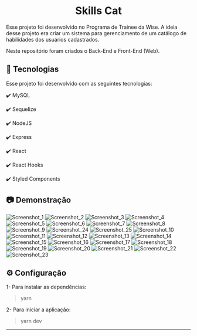 <h1 align="center">
   Skills Cat
</h1>

<p>Esse projeto foi desenvolvido no Programa de Trainee da Wise. A ideia desse projeto era criar um sistema para gerenciamento de um catálogo de habilidades dos usuários cadastrados.</p>

<p>Neste repositório foram criados o Back-End e Front-End (Web).</p>


## :rocket: Tecnologias

Esse projeto foi desenvolvido com as seguintes tecnologias:

✔️ MySQL

✔️ Sequelize

✔️ NodeJS

✔️ Express

✔️ React

✔️ React Hooks

✔️ Styled Components

##

## :camera: Demonstração

![Screenshot_1](https://user-images.githubusercontent.com/83718126/147098428-891173f6-2eff-48f5-aa5c-9ef58c66abd5.png)
![Screenshot_2](https://user-images.githubusercontent.com/83718126/147098430-dc058764-fcf5-4e8e-a78b-ed3ffea05192.png)
![Screenshot_3](https://user-images.githubusercontent.com/83718126/147098431-0d41cb38-5121-4bf7-830e-80f3717f21aa.png)
![Screenshot_4](https://user-images.githubusercontent.com/83718126/147098435-4068db0e-6f63-42b0-b96c-17188da4db48.png)
![Screenshot_5](https://user-images.githubusercontent.com/83718126/147098438-c9b35626-8050-4345-8b8c-6382cea4e582.png)
![Screenshot_6](https://user-images.githubusercontent.com/83718126/147098440-5619d7c0-26f0-4ad3-ae97-58e423346c21.png)
![Screenshot_7](https://user-images.githubusercontent.com/83718126/147098443-953b398b-3184-4438-bacd-7dfe287cacc3.png)
![Screenshot_8](https://user-images.githubusercontent.com/83718126/147098445-efa164e8-d927-4692-9d4f-b0ff0bf56b0a.png)
![Screenshot_9](https://user-images.githubusercontent.com/83718126/147098450-e33a6660-f654-48b0-bd82-ec63e0ef64a4.png)
![Screenshot_24](https://user-images.githubusercontent.com/83718126/147101598-a0e0cf7b-cb2f-4bd0-8c0c-a6c7c3c6dfd2.png)
![Screenshot_25](https://user-images.githubusercontent.com/83718126/147101600-7a013ee9-0d70-4851-bcd4-dbc12adae65e.png)
![Screenshot_10](https://user-images.githubusercontent.com/83718126/147098451-b81353d2-4efd-4aec-aaff-3e5b1437df02.png)
![Screenshot_11](https://user-images.githubusercontent.com/83718126/147098455-18b73582-4eba-447c-8106-3bb099b5e72e.png)
![Screenshot_12](https://user-images.githubusercontent.com/83718126/147098459-e15a3fea-d152-4b5a-99ed-c8cbb0cb6f70.png)
![Screenshot_13](https://user-images.githubusercontent.com/83718126/147098461-ac7f121f-68a1-4c1b-8610-560c411bab15.png)
![Screenshot_14](https://user-images.githubusercontent.com/83718126/147098463-be42082c-2b40-4035-b0d7-f102e08718ab.png)
![Screenshot_15](https://user-images.githubusercontent.com/83718126/147098464-0aa2bc50-4365-4811-8529-b4167c4b9cbc.png)
![Screenshot_16](https://user-images.githubusercontent.com/83718126/147098467-8a65264a-5826-46d0-94df-ed08c2232f44.png)
![Screenshot_17](https://user-images.githubusercontent.com/83718126/147098470-201f1d9b-342c-4061-be94-719a50f372ae.png)
![Screenshot_18](https://user-images.githubusercontent.com/83718126/147098474-30f5004c-edb6-4574-8a49-a0e168fabba3.png)
![Screenshot_19](https://user-images.githubusercontent.com/83718126/147098478-98359809-7dbe-4a41-a19f-289deb23fa65.png)
![Screenshot_20](https://user-images.githubusercontent.com/83718126/147098481-97ec11f5-f6a8-4dde-9f0c-e8968c4218ae.png)
![Screenshot_21](https://user-images.githubusercontent.com/83718126/147098485-da2414ef-ed94-4712-ada6-3d928e161cc2.png)
![Screenshot_22](https://user-images.githubusercontent.com/83718126/147098489-7a57086b-d907-424d-8303-d87921a133c7.png)
![Screenshot_23](https://user-images.githubusercontent.com/83718126/147098491-8a5f40b4-9d19-43e2-8f94-06e900445c03.png)


##

## ⚙ Configuração

1- Para instalar as dependências:
> yarn

2- Para iniciar a aplicação:
> yarn dev

---
